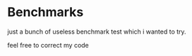 # Benchmarks

just a bunch of useless benchmark test which i wanted to try.

feel free to correct my code